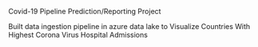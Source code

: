 Covid-19 Pipeline Prediction/Reporting Project				

Built data ingestion pipeline in azure data lake to Visualize Countries With Highest Corona Virus Hospital Admissions